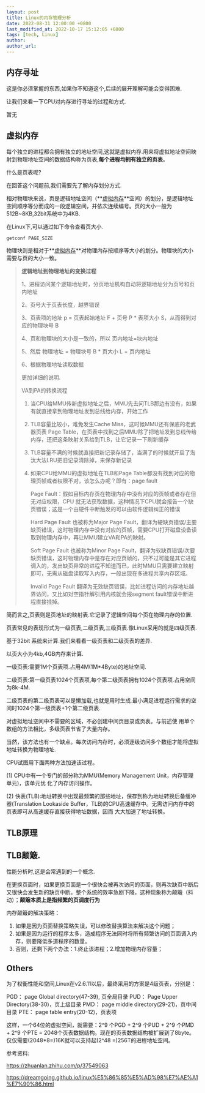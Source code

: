 ```yaml
---
layout: post
title: Linux的内存管理分析
date: 2022-08-31 12:00:00 +0800
last_modified_at: 2022-10-17 15:12:05 +0800
tags: [tech, Linux]
author:
author_url:
---
```



## 内存寻址

这是你必须掌握的东西,如果你不知道这个,后续的展开理解可能会变得困难.

让我们来看一下CPU对内存进行寻址的过程和方式.

暂无



## 虚拟内存

每个独立的进程都会拥有独立的地址空间,这就是虚拟内存.用来将虚拟地址空间映射到物理地址空间的数据结构称为页表,**每个进程均拥有独立的页表**。

什么是页表呢?

在回答这个问题前,我们需要先了解内存划分方式.

相对物理块来说，页是逻辑地址空间（**[虚拟内存](https://link.zhihu.com/?target=http%3A//www.tomorrow.wiki/tag/%e8%99%9a%e6%8b%9f%e5%86%85%e5%ad%98/)**空间）的划分，是逻辑地址空间顺序等分而成的一段逻辑空间，并依次连续编号。页的大小一般为 512B~8KB,32bit系统中为4KB.

在Linux下,可以通过如下命令查看页大小.

```bash
getconf PAGE_SIZE
```

物理块则是相对于**[虚拟内存](https://link.zhihu.com/?target=http%3A//www.tomorrow.wiki/tag/%e8%99%9a%e6%8b%9f%e5%86%85%e5%ad%98/)**对物理内存按顺序等大小的划分。物理块的大小需要与页的大小一致。

> **逻辑地址到物理地址的变换过程**
>
> 1、进程访问某个逻辑地址时，分页地址机构自动将逻辑地址分为页号和页内地址
>
> 2、页号大于页表长度，越界错误
>
> 3、页表项的地址 p = 页表起始地址 F + 页号 P * 表项大小 S，从而得到对应的物理块号 B
>
> 4、页和物理块的大小是一致的，所以 页内地址=块内地址
>
> 5、然后 物理地址 = 物理块号 B * 页大小 L + 页内地址
>
> 6、根据物理地址读取数据
>
> 更加详细的说明.
>
> VA到PA的转换流程
>
> 1. 当CPU给MMU传新虚拟地址之后，MMU先去问TLB那边有没有，如果有就直接拿到物理地址发到总线给内存，开始工作
>
> 2. TLB容量比较小，难免发生Cache Miss，这时候MMU还有保底的老武器页表 Page Table，在页表中找到之后MMU除了把地址发到总线传给内存，还把这条映射关系给到TLB，让它记录一下刷新缓存
>
> 3. TLB容量不满的时候就直接把新记录存储了，当满了的时候就开启了淘汰大法LRU把旧记录清除掉，来保存新记录
>
> 4. 如果CPU给MMU的虚拟地址在TLB和Page Table都没有找到对应的物理页帧或者权限不对，该怎么办呢？即有：page fault
>
>    Page Fault：假如目标内存页在物理内存中没有对应的页帧或者存在但无对应权限，CPU 就无法获取数据，这种情况下CPU就会报告一个缺页错误；这是一个由硬件中断触发的可以由软件逻辑纠正的错误
>
>    Hard Page Fault 也被称为Major Page Fault，翻译为硬缺页错误/主要缺页错误，这时物理内存中没有对应的页帧，需要CPU打开磁盘设备读取到物理内存中，再让MMU建立VA和PA的映射。
>
>    Soft Page Fault 也被称为Minor Page Fault，翻译为软缺页错误/次要缺页错误，这时物理内存中是存在对应页帧的，只不过可能是其它进程调入的，发出缺页异常的进程不知道而已，此时MMU只需要建立映射即可，无需从磁盘读取写入内存，一般出现在多进程共享内存区域。
>
>    Invalid Page Fault 翻译为无效缺页错误，比如进程访问的内存地址越界访问，又比如对空指针解引用内核就会报segment fault错误中断进程直接挂掉。



简而言之,页表则是页地址的映射表.它记录了逻辑空间每个页在物理内存的位置.

页表常见的表现形式为一级页表,二级页表,三级页表.像Linux采用的就是四级页表.

基于32bit 系统来计算.我们来看看一级页表和二级页表的差异.

以页大小为4kb,4GB内存来计算.

一级页表:需要1M个页表项.占用4M(1M*4Byte)的地址空间.

二级页表:第一级页表1024个页表项,每个第二级页表拥有1024个页表项.占用空间为8k-4M.

二级页表的第二级页表可以是懒加载,也就是用时生成.最小满足进程运行需求的空间时1024个第一级页表+1个第二级页表.



对虚拟地址空间中不需要的区域，不必创建中间页目录或页表。与前述使 用单个数组的方法相比，多级页表节省了大量内存。

当然，该方法也有一个缺点。每次访问内存时，必须逐级访问多个数组才能将虚拟地址转换为物理地址.

CPU试图用下面两种方法加速该过程。

(1) CPU中有一个专门的部分称为MMU(Memory Management Unit，内存管理单元)，该单元优 化了内存访问操作。

(2) 快表(TLB):地址转换中出现最频繁的那些地址，保存到称为地址转换后备缓冲器(Translation Lookaside Buffer，TLB)的CPU高速缓存中。无需访问内存中的页表即可从高速缓存直接获得地址数据，因而 大大加速了地址转换。

## TLB原理



## TLB颠簸.

性能分析时,这是会常遇到的一个概念.

在更换页面时，如果更换页面是一个很快会被再次访问的页面，则再次缺页中断后又很快会发生新的缺页中断。整个系统的效率急剧下降，这种现象称为颠簸（抖动）；**颠簸本质上是指频繁的页调度行为**

内存颠簸的解决策略：

1. 如果是因为页面替换策略失误，可以修改替换算法来解决这个问题；
2. 如果是因为运行的程序太多，造成程序无法同时将所有频繁访问的页面调入内存，则要降低多道程序的数量。
3. 否则，还剩下两个办法：1.终止该进程；2.增加物理内存容量；



## Others

为了权衡性能和空间,Linux在v2.6.11以后，最终采用的方案是4级页表，分别是：

PGD： page Global directory(47-39), 页全局目录
PUD： Page Upper Directory(38-30)，页上级目录
PMD： page middle directory(29-21)，页中间目录
PTE： page table entry(20-12)，页表项

这样，一个64位的虚拟空间，就需要：2^9 个PGD + 2^9 个PUD + 2^9 个PMD + 2^9 个PTE = 2048个页表数据结构。现在的页表数据结构被扩展到了8byte。仅仅需要(2048*8=)16K就可以支持起(2^48 =)256T的进程地址空间。

参考资料:

https://zhuanlan.zhihu.com/p/37549063

https://dreamgoing.github.io/linux%E5%86%85%E5%AD%98%E7%AE%A1%E7%90%86.html

